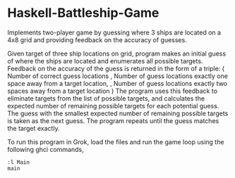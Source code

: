 # Haskell-Battleship-Game
Implements two-player game by guessing where 3 ships are located on a 4x8 grid and providing feedback on the accuracy of guesses.

Given target of three ship locations on grid, program makes an initial guess of
where the ships are located and enumerates all possible targets. Feedback on 
the accuracy of the guess is returned in the form of a triple:
    ( Number of correct guess locations
    , Number of guess locations exactly one space away from a target location,
    , Number of guess locations exactly two spaces away from a target location
    )
The program uses this feedback to eliminate targets from the list of possible 
targets, and calculates the expected number of remaining possible targets for 
each potential guess. The guess with the smallest expected number of remaining 
possible targets is taken as the next guess. The program repeats until the 
guess matches the target exactly. 

To run this program in Grok, load the files and run the game loop using the
following ghci commands,
```
:l Main
main
```
